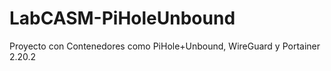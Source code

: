 # LabCASM-PiHoleUnbound
Proyecto con Contenedores como PiHole+Unbound, WireGuard y Portainer 2.20.2 
